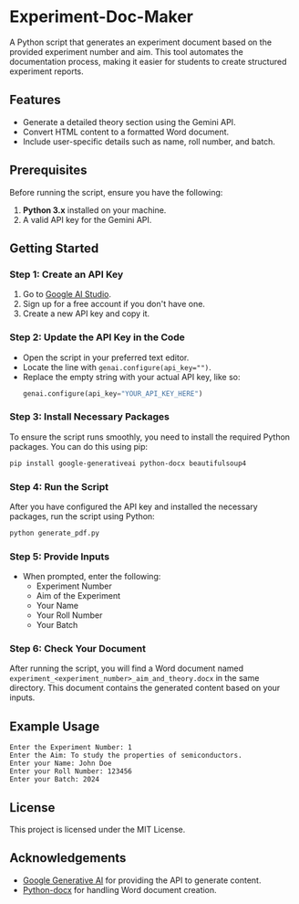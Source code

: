 # Experiment-Doc-Maker

A Python script that generates an experiment document based on the provided experiment number and aim. This tool automates the documentation process, making it easier for students to create structured experiment reports.

## Features
- Generate a detailed theory section using the Gemini API.
- Convert HTML content to a formatted Word document.
- Include user-specific details such as name, roll number, and batch.

## Prerequisites
Before running the script, ensure you have the following:

1. **Python 3.x** installed on your machine.
2. A valid API key for the Gemini API.

## Getting Started

### Step 1: Create an API Key
1. Go to [Google AI Studio](https://aistudio.google.com/app/apikey).
2. Sign up for a free account if you don't have one.
3. Create a new API key and copy it.

### Step 2: Update the API Key in the Code
- Open the script in your preferred text editor.
- Locate the line with `genai.configure(api_key="")`.
- Replace the empty string with your actual API key, like so:
  ```python
  genai.configure(api_key="YOUR_API_KEY_HERE")
  ```

### Step 3: Install Necessary Packages
To ensure the script runs smoothly, you need to install the required Python packages. You can do this using pip:

```bash
pip install google-generativeai python-docx beautifulsoup4
```

### Step 4: Run the Script
After you have configured the API key and installed the necessary packages, run the script using Python:

```bash
python generate_pdf.py
```

### Step 5: Provide Inputs
- When prompted, enter the following:
  - Experiment Number
  - Aim of the Experiment
  - Your Name
  - Your Roll Number
  - Your Batch

### Step 6: Check Your Document
After running the script, you will find a Word document named `experiment_<experiment_number>_aim_and_theory.docx` in the same directory. This document contains the generated content based on your inputs.

## Example Usage
```
Enter the Experiment Number: 1
Enter the Aim: To study the properties of semiconductors.
Enter your Name: John Doe
Enter your Roll Number: 123456
Enter your Batch: 2024
```

## License
This project is licensed under the MIT License.

## Acknowledgements
- [Google Generative AI](https://aistudio.google.com/) for providing the API to generate content.
- [Python-docx](https://python-docx.readthedocs.io/en/latest/) for handling Word document creation.

